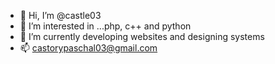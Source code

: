 - 👋 Hi, I’m @castle03
- 👀 I’m interested in ...php, c++ and python
- 🌱 I’m currently developing websites and designing systems
- 📫 castorypaschal03@gmail.com 

<!---
castle03/castle03 is a ✨ special ✨ repository because its `README.md` (this file) appears on your GitHub profile.
You can click the Preview link to take a look at your changes.
--->
